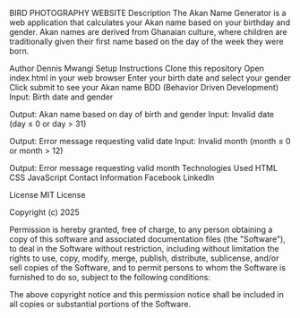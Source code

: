 BIRD PHOTOGRAPHY WEBSITE
Description
The Akan Name Generator is a web application that calculates your Akan name based on your birthday and gender. Akan names are derived from Ghanaian culture, where children are traditionally given their first name based on the day of the week they were born.

Author
Dennis Mwangi
Setup Instructions
Clone this repository
Open index.html in your web browser
Enter your birth date and select your gender
Click submit to see your Akan name
BDD (Behavior Driven Development)
Input: Birth date and gender

Output: Akan name based on day of birth and gender
Input: Invalid date (day ≤ 0 or day > 31)

Output: Error message requesting valid date
Input: Invalid month (month ≤ 0 or month > 12)

Output: Error message requesting valid month
Technologies Used
HTML
CSS
JavaScript
Contact Information
Facebook Linkedln

License
MIT License

Copyright (c) 2025

Permission is hereby granted, free of charge, to any person obtaining a copy of this software and associated documentation files (the "Software"), to deal in the Software without restriction, including without limitation the rights to use, copy, modify, merge, publish, distribute, sublicense, and/or sell copies of the Software, and to permit persons to whom the Software is furnished to do so, subject to the following conditions:

The above copyright notice and this permission notice shall be included in all copies or substantial portions of the Software.
